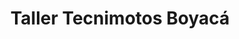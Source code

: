 ---
title: "Taller Tecnimotos Boyacá"
url: /puerto-boyaca/taller-tecnimotos-boyaca/
shop: reparación de automóviles
---